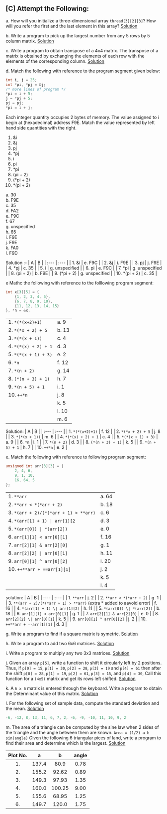 ## [C] Attempt the Following: 

a. How will you initialize a three-dimensional array `thread[3][2][3]`? How will you refer the first and the last element in this array? [Solution](./a.c)

b. Write a program to pick up the largest number from any 5 rows by 5 column matrix. [Solution](./b.c)

c. Write a program to obtain transpose of a 4x4 matrix. The transpose of a matrix is obtained by exchanging the elements of each row with the elements of the corresponding column. [Solution](./c.c)

d. Match the following with reference to the program segment given below:
```c
int i, j = 25;
int *pi, *pj = &j;
/* more lines of program */
*pi = i + 5;
j = *pj + 5;
pj = pj;
*pi = i + j;
```
Each integer quantity occupies 2 bytes of memory. The value assigned to i begin at (hexadecimal) address F9E. Match the value represented by left hand side quantities with the right.

1. &i
2. &j
3. pj
4. *pj
5. i
6. pi
7. *pi
8. (pi + 2)
9. (*pi + 2) 
10. *(pi + 2)

a. 30 <br>
b. F9E <br>
c. 35 <br>
d. FA2 <br>
e. F9C <br>
f. 67 <br>
g. unspecified <br>
h. 65 <br>
i. F9E <br>
j. F9E <br>
k. FA0 <br>
l. F9D <br>

Solution :- 
| A | B |
| :--- | :--- |
| 1. &i | e. F9C |
| 2. &j | i. F9E |
| 3. pj | j. F9E | 
| 4. *pj | c. 35 |
| 5. i | g. unspecified |
| 6. pi | e. F9C |
| 7. *pi | g. unspecified |
| 8. (pi + 2) | b. F9E |
| 9. (*pi + 2) | g. unspecified |
| 10. *(pi + 2) | c. 35 |

e Mathc the following with reference to the folllowing program segment:
```c
int x[3][5] = {
    {1, 2, 3, 4, 5},
    {6, 7, 8, 9, 10},
    {11, 12, 13, 14, 15}
}, *n = &x;
```
| | |
| :--- | :--- |
| 1. `*(*(x+2)+1)` | a. 9 |
| 2. `*(*x + 2) + 5` | b. 13 |
| 3. `*(*(x + 1))` | c. 4 |
| 4. `*(*(x) + 2) + 1` | d. 3 |
| 5. `*(*(x + 1) + 3)` | e. 2 |
| 6. `*n` | f. 12 |
| 7. `*(n + 2)` | g. 14 |
| 8. `(*(n + 3) + 1)` | h. 7 |
| 9. `*(n + 5) + 1` | i. 1 |
| 10. `++*n` | j. 8 |
| | k. 5|
| | l. 10 | 
| | m. 6 |

Solution: 
| A | B |
| :--- | :--- |
| 1. `*(*(x+2)+1)` | f. 12 |
| 2. `*(*x + 2) + 5` | j. 8 |
| 3. `*(*(x + 1))` | m. 6 |
| 4. `*(*(x) + 2) + 1` | c. 4 |
| 5. `*(*(x + 1) + 3)` | a. 9 |
| 6. `*n` | i. 1 |
| 7. `*(n + 2)` | d. 3 |
| 8. `(*(n + 3) + 1)` | k. 5 |
| 9. `*(n + 5) + 1` | h. 7 |
| 10. `++*n` | e. 2 |

e. Match the following with reference to following program segment:
```c
unsigned int arr[3][3] = { 
    2, 4, 6,
    9, 1, 10,
    16, 64, 5
}; 
```

| | | 
| :--- | :--- |
| 1. `**arr` | a. 64 | 
| 2. `**arr < *(*arr + 2)` | b. 18 |
| 3. `*(arr + 2)/(*(*arr + 1) > **arr)` | c. 6 |
| 4. `*(arr[1] + 1) \| arr[1][2` | d. 3 |
| 5. `*(arr[0]) \| *(arr[2])` | e. 0 |
| 6. `arr[1][1] < arr[0][1]` | f. 16 |
| 7. `arr[2][1] & arr[2][0]` | g. 1 |
| 8. `arr[2][2] \| arr[0][1]` | h. 11 |
| 9. `arr[0][1] ^ arr[0][2]` | i. 20 |
| 10. `++**arr + ==arr[1][1]` | j. 2 |
| | k. 5 |
| | l. 4 | 

solution: 
| A | B | 
| :--- | :--- |
| 1. `**arr` | j. 2 | 
| 2. `**arr < *(*arr + 2)` | g. 1 |
| 3. `**(arr + 2)/(*(*arr + 1) > **arr)` (extra * added to aavoid error) | f. 16 | 
| 4. `*(arr[1] + 1) \| arr[1][2]` | h. 11 |
| 5. `*(arr[0]) \| *(arr[2])` | b. 18 |
| 6. `arr[1][1] < arr[0][1]` | g. 1 |
| 7. `arr[2][1] & arr[2][0]` | e. 0 |
| 8. `arr[2][2] \| arr[0][1]` | k. 5 |
| 9. `arr[0][1] ^ arr[0][2]` | j. 2 |
| 10. `++**arr + --arr[1][1]` | d. 3 |

g. Write a program to find if a square matrix is symetric. [Solution](./g.c)

h. Write a program to add two 6x6 matrices. [Solution](./h.c)

i. Write a program to multiply any two 3x3 matrices. [Solution](./i.c)

j. Given an array `p[5]`, write a function to shift it circularly left by 2 positions. Thus, if `p[0] = 15`, `p[1] = 30`, `p[2] = 28`, `p[3] = 19` and `p[4] = 61` then after the shift `p[0] = 28`, `p[1] = 19`, `p[2] = 61`, `p[3] = 15`, and `p[4] = 30`, Call this function for a `(4x5)` matrix and get its rows left shifted. [Solution](./j.c) 

k. A `6 x 6` matrix is entered through the keyboard. Write a program to obtain the Determinant value of this matrix. [Solution](./k.c)

l. For the following set of sample data, compute the standard deviation and the mean. [Solution](./l.c)
```c
-6, -12, 8, 13, 11, 6, 7, 2, -6, -9, -10, 11, 10, 9, 2
```

m. The area of a triangle can be computed by the sine law when 2 sides of the triangle and the angle between them are known.
`Area = (1/2) a b sin(angle)`
Given the following 6 triangular pices of land, write a program to find their area and determine which is the largest. [Solution](./m.c)

| Plot No. |   a   |    b   | angle |
|:--------:|:-----:|:------:|:-----:|
|    1.    | 137.4 |  80.9  |  0.78 |
|    2.    | 155.2 |  92.62 |  0.89 |
|    3.    | 149.3 |  97.93 |  1.35 |
|    4.    | 160.0 | 100.25 |  9.00 |
|    5.    | 155.6 |  68.95 |  1.25 |
|    6.    | 149.7 |  120.0 |  1.75 |
